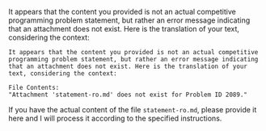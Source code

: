 It appears that the content you provided is not an actual competitive programming problem statement, but rather an error message indicating that an attachment does not exist. Here is the translation of your text, considering the context:

```
It appears that the content you provided is not an actual competitive programming problem statement, but rather an error message indicating that an attachment does not exist. Here is the translation of your text, considering the context:

File Contents:
"Attachment 'statement-ro.md' does not exist for Problem ID 2089."
```

If you have the actual content of the file `statement-ro.md`, please provide it here and I will process it according to the specified instructions.